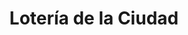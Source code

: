 ---
title: "Lotería de la Ciudad"
url: /ciudad-autonoma-de-buenos-aires/loteria-de-la-ciudad-avenida-rivadavia-4/
shop: lotería
---